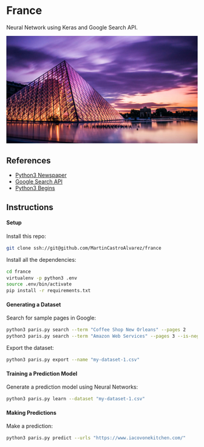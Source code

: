 # France
Neural Network using Keras and Google Search API.

![image-alt](./france.jpg)

## References
- [Python3 Newspaper](https://pypi.org/project/newspaper3k/)
- [Google Search API](https://github.com/abenassi/Google-Search-API)
- [Python3 Begins](https://pypi.org/project/begins/)

## Instructions

#### Setup
Install this repo:
```bash
git clone ssh://git@github.com/MartinCastroAlvarez/france
```
Install all the dependencies:
```bash
cd france
virtualenv -p python3 .env
source .env/bin/activate
pip install -r requirements.txt
```

#### Generating a Dataset
Search for sample pages in Google:
```bash
python3 paris.py search --term "Coffee Shop New Orleans" --pages 2
python3 paris.py search --term "Amazon Web Services" --pages 3 --is-negative
```
Export the dataset:
```bash
python3 paris.py export --name "my-dataset-1.csv"
```

#### Training a Prediction Model
Generate a prediction model using Neural Networks:
```bash
python3 paris.py learn --dataset "my-dataset-1.csv"
```

#### Making Predictions
Make a prediction:
```bash
python3 paris.py predict --urls "https://www.iacovonekitchen.com/"
```
